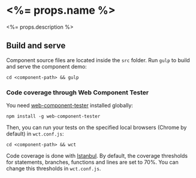 # <%= props.name %>

<%= props.description %>

## Build and serve

Component source files are located inside the `src` folder. Run `gulp` to build and serve the component demo:

    cd <component-path> && gulp

### Code coverage through Web Component Tester

You need [web-component-tester](https://github.com/Polymer/web-component-tester) installed globally:

    npm install -g web-component-tester

Then, you can run your tests on the specified local browsers (Chrome by default) in `wct.conf.js`:

    cd <component-path> && wct

Code coverage is done with [Istanbul](https://github.com/gotwarlost/istanbul). By default, the coverage thresholds for statements, branches, functions and lines are set to 70%. You can change this thresholds in `wct.conf.js`.

